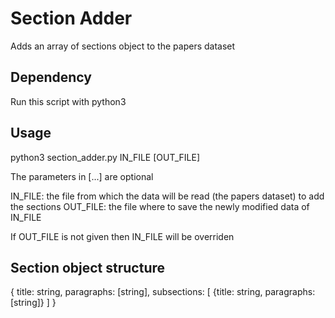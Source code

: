 # Section Adder
Adds an array of sections object to the papers dataset

## Dependency
Run this script with python3

## Usage
python3 section_adder.py IN_FILE [OUT_FILE]

The parameters in [...] are optional

IN_FILE: the file from which the data will be read (the papers dataset) to add the sections
OUT_FILE: the file where to save the newly modified data of IN_FILE

If OUT_FILE is not given then IN_FILE will be overriden

## Section object structure
{
    title: string,
    paragraphs: [string],
    subsections: [ {title: string,
    		    paragraphs: [string]}
		 ]
}
